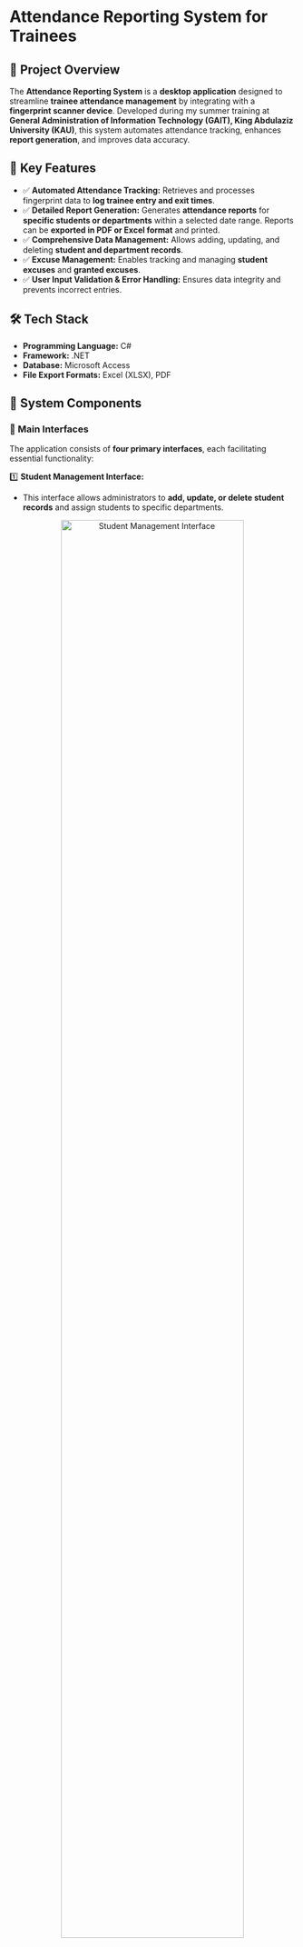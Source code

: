 # Attendance Reporting System for Trainees


## 🚀 Project Overview
The **Attendance Reporting System** is a **desktop application** designed to streamline **trainee attendance management** by integrating with a **fingerprint scanner device**. Developed during my summer training at **General Administration of Information Technology (GAIT), King Abdulaziz University (KAU)**, this system automates attendance tracking, enhances **report generation**, and improves data accuracy.

## 🎯 Key Features
- ✅ **Automated Attendance Tracking:** Retrieves and processes fingerprint data to **log trainee entry and exit times**.
- ✅ **Detailed Report Generation:** Generates **attendance reports** for **specific students or departments** within a selected date range. Reports can be **exported in PDF or Excel format** and printed.
- ✅ **Comprehensive Data Management:** Allows adding, updating, and deleting **student and department records**.
- ✅ **Excuse Management:** Enables tracking and managing **student excuses** and **granted excuses**.
- ✅ **User Input Validation & Error Handling:** Ensures data integrity and prevents incorrect entries.

## 🛠️ Tech Stack
- **Programming Language:** C#
- **Framework:** .NET
- **Database:** Microsoft Access
- **File Export Formats:** Excel (XLSX), PDF

## 🔧 System Components
### 📌 Main Interfaces
The application consists of **four primary interfaces**, each facilitating essential functionality:

1️⃣ **Student Management Interface:**
- This interface allows administrators to **add, update, or delete student records** and assign students to specific departments.

<p align="center"> <img src="Attendance_System_project/STUDENT.png" width="80%" alt="Student Management Interface"> </p>
<p align="center" style="font-size: smaller; margin-bottom: 80px;"><strong>Student Management Interface</strong></p>

<p align="center"> <img src="Attendance_System_project/insert.gif" width="80%" alt="Student Insert"> </p>
<p align="center" style="font-size: smaller; margin-bottom: 20px;"><strong>Adding a Student</strong></p>

<p align="center"> <img src="Attendance_System_project/update.gif" width="80%" alt="Student Update"> </p>
<p align="center" style="font-size: smaller; margin-bottom: 20px;"><strong>Updating Student Information</strong></p>

<p align="center"> <img src="Attendance_System_project/delete.gif" width="80%" alt="Student Delete"> </p>
<p align="center" style="font-size: smaller; margin-bottom: 20px;"><strong>Deleting a Student</strong></p>

#### 2️⃣ Department Management Interface
- This interface enables administrators to **add, update, or delete department records**.
<p align="center"> <img src="Attendance_System_project/DEPARTMENTS.png" width="80%" alt="Department Management Interface"> </p>
<p align="center" style="font-size: smaller; margin-bottom: 20px;"><strong>Department Management Interface</strong></p>

#### 3️⃣ Excuse Management Interface
- This interface is used to **assign excuses for students within a specified date range**.
<p align="center"> <img src="Attendance_System_project/EXCUSES.png" width="80%" alt="Excuse Management Interface"> </p>
<p align="center" style="font-size: smaller; margin-bottom: 20px;"><strong>Excuse Management Interface</strong></p>

#### 4️⃣ Attendance Reporting Interface
- The reporting interface allows administrators to:
   - **generate student-specific or department-wide attendance reports**
   - **Filter** attendance data by date range
   - Export reports in **PDF or Excel format**.
<p align="center"> <img src="Attendance_System_project/REPORTS.png" width="80%" alt="Attendance Reporting Interface"> </p>
<p align="center" style="font-size: smaller; margin-bottom: 20px;"><strong>Attendance Reporting Interface</strong></p>




### 📜 Attendance Reports
- 🔥 **Custom Reports:** Generate **attendance reports** for a specific student or an entire department within a selected date range.
- 📄 **Multiple Export Options:** Reports can be **exported** in **PDF and Excel formats** for further analysis.
- 📊 **Enhanced Data Insights:** Reports include **entry and exit times**, total attendance houres, and excuse details.

<p align="center"> <img src="Attendance_System_project/StudentReports.png" width="80%" alt="Student Attendance Report"> </p>
<p align="center" style="font-size: smaller; margin-bottom: 20px;"><strong>Student Attendance Report</strong></p>

<p align="center"> <img src="Attendance_System_project/DepartmentReports.png" width="80%" alt="Department Attendance Report"> </p>
<p align="center" style="font-size: smaller; margin-bottom: 20px;"><strong>Department Attendance Report</strong></p>

## 🗄️ Database Structure
The system utilizes **two databases** for efficient data management:

1️⃣ **Primary Database:**
   - Stores **student records, department information and excuses**.
   - Handles **data entry, updates, and deletions** for trainees and departments.
   
2️⃣ **Fingerprint Attendance Database:**
   - Retrieves **attendance logs** from the **fingerprint scanner device**.
   - Stores timestamped **records** for accurate attendance tracking.

<p align="center">
  <img src="Attendance_System_project/DB_Relations.png" width="80%" alt="Database Structure"> 
</p>
<p align="center" style="font-size: smaller; margin-bottom: 20px;"><strong>Database Structure</strong></p>


## 🚀 Getting Started
### 🔧 Installation & Setup
1️⃣ **Clone the repository:**
   ```sh
   git clone https://github.com/NuhaMakki/Attendance_Reporting_System.git
   ```
2️⃣ **Open the project in Visual Studio.**
3️⃣ **Configure the database:**
   - Replace the existing `.mdb` file in the `database` folder with your **fingerprint scanner database** (if needed).
4️⃣ **Run the application.**

## 🔍 Usage Guide
- 🏷️ **Track Attendance:** Connect the fingerprint scanner to **automatically log trainee attendance**.
- 📊 **Generate Reports:** Select a **date range** and export reports in **Excel or PDF**.
- 🏛️ **Manage Data:** Add, update, or remove **trainee and department records**.
- 📄 **Handle Excuses:** Review and approve **student absence excuses**.

## 🔮 Future Improvements
- Enhance the **user interface** for a more modern and intuitive experience.
- Implement **role-based access control** for different user levels.

## 📜 Conclusion
This system provides a **reliable, efficient, and automated** solution for **trainee attendance management**. By integrating **fingerprint authentication**, it eliminates manual errors and ensures **data accuracy**. The ability to **generate detailed reports** in multiple formats makes it a **powerful tool for administrators** overseeing student records.

## 📬 Connect with Me
If you have any questions or suggestions, feel free to connect!

<div align="center">

<a href="mailto:noha.m.makki@gmail.com" rel="nofollow">
  <img align="left" alt="Nuha's Email" width="95px" src="https://img.shields.io/badge/Email-D14836?style=for-the-badge&logo=gmail&logoColor=white">
</a>

<a href="https://www.linkedin.com/in/nuha-makki-a3b15a2b9/" rel="nofollow">
  <img align="left" alt="Nuha's LinkedIn" width="95px" src="https://img.shields.io/badge/LinkedIn-0077B5?style=for-the-badge&logo=linkedin&logoColor=white">
</a>

<a href="https://github.com/NuhaMakki" rel="nofollow">
  <img align="left" alt="Nuha's GitHub" width="95px" src="https://img.shields.io/badge/GitHub-171515?style=for-the-badge&logo=github&logoColor=white">
</a>

</div>

